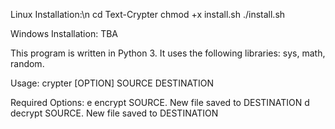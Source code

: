 Linux Installation:\n
  cd Text-Crypter
  chmod +x install.sh
  ./install.sh
  
Windows Installation: TBA

This program is written in Python 3.
It uses the following libraries: sys, math, random.

Usage: crypter [OPTION] SOURCE DESTINATION

Required Options:
  e   encrypt SOURCE. New file saved to DESTINATION
  d   decrypt SOURCE. New file saved to DESTINATION
